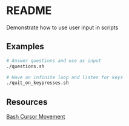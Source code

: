 # README
Demonstrate how to use user input in scripts

## Examples
```sh
# Answer questions and use as input
./questions.sh
```

```sh
# Have an infinite loop and listen for keys
./quit_on_keypresses.sh
```

## Resources
[Bash Cursor Movement](https://tldp.org/HOWTO/Bash-Prompt-HOWTO/x361.html)  

